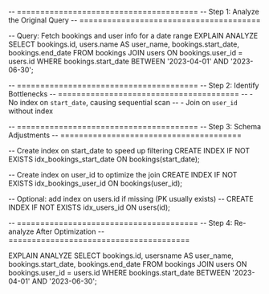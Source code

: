
-- =======================================
-- Step 1: Analyze the Original Query
-- =======================================

-- Query: Fetch bookings and user info for a date range
EXPLAIN ANALYZE
SELECT 
    bookings.id,
    users.name AS user_name,
    bookings.start_date,
    bookings.end_date
FROM 
    bookings
JOIN 
    users ON bookings.user_id = users.id
WHERE 
    bookings.start_date BETWEEN '2023-04-01' AND '2023-06-30';

-- =======================================
-- Step 2: Identify Bottlenecks
-- =======================================
-- - No index on `start_date`, causing sequential scan
-- - Join on `user_id` without index

-- =======================================
-- Step 3: Schema Adjustments
-- =======================================

-- Create index on start_date to speed up filtering
CREATE INDEX IF NOT EXISTS idx_bookings_start_date ON bookings(start_date);

-- Create index on user_id to optimize the join
CREATE INDEX IF NOT EXISTS idx_bookings_user_id ON bookings(user_id);

-- Optional: add index on users.id if missing (PK usually exists)
-- CREATE INDEX IF NOT EXISTS idx_users_id ON users(id);

-- =======================================
-- Step 4: Re-analyze After Optimization
-- =======================================

EXPLAIN ANALYZE
SELECT 
    bookings.id,
    usersname AS user_name,
    bookings.start_date,
    bookings.end_date
FROM 
    bookings
JOIN 
    users ON bookings.user_id = users.id
WHERE 
    bookings.start_date BETWEEN '2023-04-01' AND '2023-06-30';

